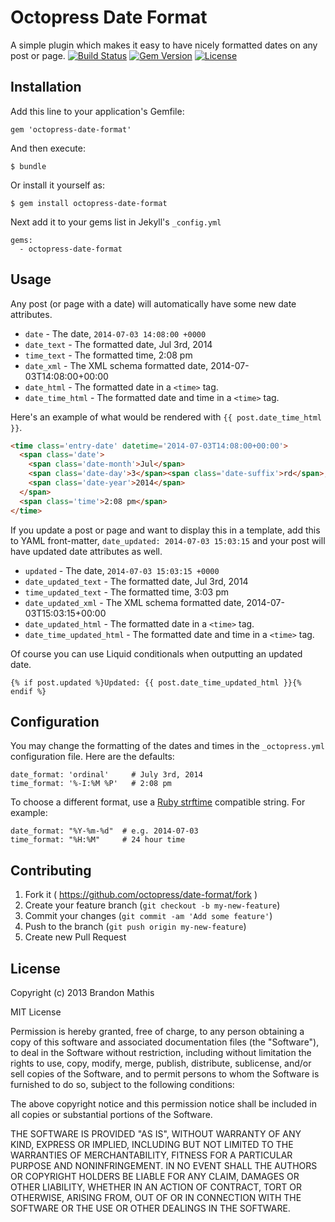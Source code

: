 # Octopress Date Format

A simple plugin which makes it easy to have nicely formatted dates on any post or page.
[![Build Status](https://travis-ci.org/octopress/date-format.svg)](https://travis-ci.org/octopress/date-format)
[![Gem Version](http://img.shields.io/gem/v/octopress-date-format.svg)](https://rubygems.org/gems/octopress-date-format)
[![License](http://img.shields.io/:license-mit-blue.svg)](http://octopress.mit-license.org)

## Installation

Add this line to your application's Gemfile:

    gem 'octopress-date-format'

And then execute:

    $ bundle

Or install it yourself as:

    $ gem install octopress-date-format

Next add it to your gems list in Jekyll's `_config.yml`

    gems:
      - octopress-date-format
    
## Usage

Any post (or page with a date) will automatically have some new date attributes. 

- `date` - The date, `2014-07-03 14:08:00 +0000`
- `date_text` - The formatted date, Jul 3rd, 2014
- `time_text` - The formatted time, 2:08 pm
- `date_xml` - The XML schema formatted date, 2014-07-03T14:08:00+00:00
- `date_html` - The formatted date in a `<time>` tag.
- `date_time_html` - The formatted date and time in a `<time>` tag.

Here's an example of what would be rendered with `{{ post.date_time_html }}`.

```html
<time class='entry-date' datetime='2014-07-03T14:08:00+00:00'>
  <span class='date'>
    <span class='date-month'>Jul</span>
    <span class='date-day'>3</span><span class='date-suffix'>rd</span>,
    <span class='date-year'>2014</span>
  </span>
  <span class='time'>2:08 pm</span>
</time>
```

If you update a post or page and want to display this in a template, add this to YAML
front-matter, `date_updated: 2014-07-03 15:03:15` and your post will have updated date
attributes as well.

- `updated` - The date, `2014-07-03 15:03:15 +0000`
- `date_updated_text` - The formatted date, Jul 3rd, 2014
- `time_updated_text` - The formatted time, 3:03 pm
- `date_updated_xml` - The XML schema formatted date, 2014-07-03T15:03:15+00:00
- `date_updated_html` - The formatted date in a `<time>` tag.
- `date_time_updated_html` - The formatted date and time in a `<time>` tag.

Of course you can use Liquid conditionals when outputting an updated date.

```
{% if post.updated %}Updated: {{ post.date_time_updated_html }}{% endif %}
```

## Configuration

You may change the formatting of the dates and times in the
`_octopress.yml` configuration file. Here are the defaults:

```
date_format: 'ordinal'     # July 3rd, 2014
time_format: '%-I:%M %P'   # 2:08 pm
```

To choose a different format, use a [Ruby strftime](http://apidock.com/ruby/DateTime/strftime)
compatible string. For example:

```
date_format: "%Y-%m-%d"  # e.g. 2014-07-03
time_format: "%H:%M"     # 24 hour time
```

## Contributing

1. Fork it ( https://github.com/octopress/date-format/fork )
2. Create your feature branch (`git checkout -b my-new-feature`)
3. Commit your changes (`git commit -am 'Add some feature'`)
4. Push to the branch (`git push origin my-new-feature`)
5. Create new Pull Request


## License

Copyright (c) 2013 Brandon Mathis

MIT License

Permission is hereby granted, free of charge, to any person obtaining
a copy of this software and associated documentation files (the
"Software"), to deal in the Software without restriction, including
without limitation the rights to use, copy, modify, merge, publish,
distribute, sublicense, and/or sell copies of the Software, and to
permit persons to whom the Software is furnished to do so, subject to
the following conditions:

The above copyright notice and this permission notice shall be
included in all copies or substantial portions of the Software.

THE SOFTWARE IS PROVIDED "AS IS", WITHOUT WARRANTY OF ANY KIND,
EXPRESS OR IMPLIED, INCLUDING BUT NOT LIMITED TO THE WARRANTIES OF
MERCHANTABILITY, FITNESS FOR A PARTICULAR PURPOSE AND
NONINFRINGEMENT. IN NO EVENT SHALL THE AUTHORS OR COPYRIGHT HOLDERS BE
LIABLE FOR ANY CLAIM, DAMAGES OR OTHER LIABILITY, WHETHER IN AN ACTION
OF CONTRACT, TORT OR OTHERWISE, ARISING FROM, OUT OF OR IN CONNECTION
WITH THE SOFTWARE OR THE USE OR OTHER DEALINGS IN THE SOFTWARE.
